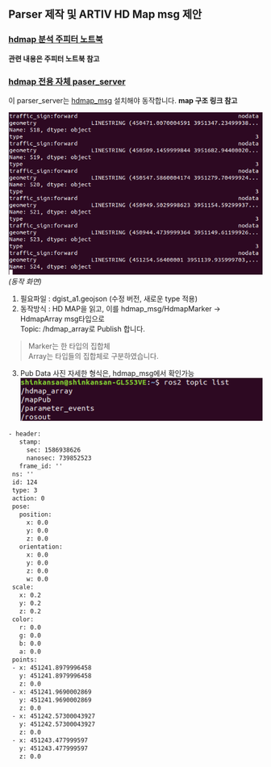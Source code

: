 ## Parser 제작 및 ARTIV HD Map msg 제안

### [hdmap 분석 주피터 노트북](./hdmap_package_part1.ipynb)
  **관련 내용은 주피터 노트북 참고**   
  
### [hdmap 전용 자체 paser_server](./parser_server.py)

이 parser_server는 [hdmap_msg](../hdmap_msg) 설치해야 동작합니다. **map 구조 링크 참고**   

![img](./media/pic4.png)
_(동작 화면)_

1. 필요파일 : dgist_a1.geojson (수정 버전, 새로운 type 적용)   
2. 동작방식 : HD MAP을 읽고, 이를 hdmap_msg/HdmapMarker -> HdmapArray msg타입으로    
Topic: /hdmap_array로 Publish 합니다.      

> Marker는 한 타입의 집합체   
> Array는 타입들의 집합체로 구분하였습니다.

3. Pub Data 사진
  자세한 형식은, hdmap_msg에서 확인가능
  ![img](./media/pic5.png)
  
 ```
 - header:
    stamp:
      sec: 1586938626
      nanosec: 739852523
    frame_id: ''
  ns: ''
  id: 124
  type: 3
  action: 0
  pose:
    position:
      x: 0.0
      y: 0.0
      z: 0.0
    orientation:
      x: 0.0
      y: 0.0
      z: 0.0
      w: 0.0
  scale:
    x: 0.2
    y: 0.2
    z: 0.2
  color:
    r: 0.0
    g: 0.0
    b: 0.0
    a: 0.0
  points:
  - x: 451241.8979996458
    y: 451241.8979996458
    z: 0.0
  - x: 451241.9690002869
    y: 451241.9690002869
    z: 0.0
  - x: 451242.57300043927
    y: 451242.57300043927
    z: 0.0
  - x: 451243.477999597
    y: 451243.477999597
    z: 0.0
```
